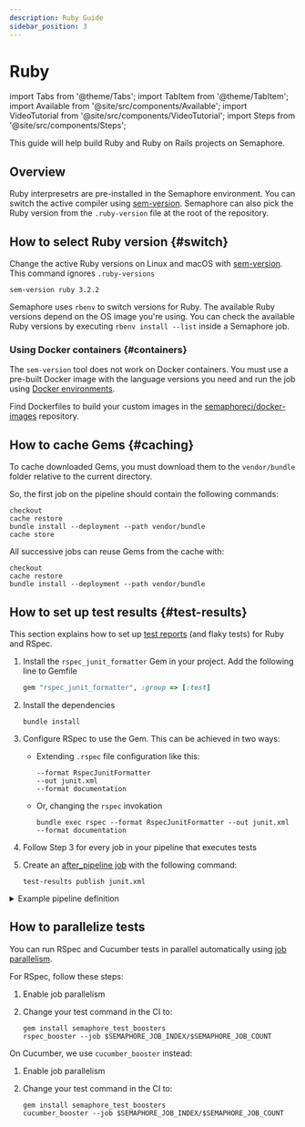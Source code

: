 ```yaml
---
description: Ruby Guide
sidebar_position: 3
---
```


# Ruby

import Tabs from '@theme/Tabs';
import TabItem from '@theme/TabItem';
import Available from '@site/src/components/Available';
import VideoTutorial from '@site/src/components/VideoTutorial';
import Steps from '@site/src/components/Steps';

This guide will help build Ruby and Ruby on Rails projects on Semaphore.

## Overview

Ruby interpresetrs are pre-installed in the Semaphore environment. You can switch the active compiler using [sem-version](../../reference/toolbox#sem-version). Semaphore can also pick the Ruby version from the `.ruby-version` file at the root of the repository.

## How to select Ruby version {#switch}

Change the active Ruby versions on Linux and macOS with [sem-version](../../reference/toolbox#sem-version). This command ignores `.ruby-versions`

```shell
sem-version ruby 3.2.2
```

Semaphore uses `rbenv` to switch versions for Ruby. The available Ruby versions depend on the OS image you're using. You can check the available Ruby versions by executing `rbenv install --list` inside a Semaphore job.

### Using Docker containers {#containers}

The `sem-version` tool does not work on Docker containers. You must use a pre-built Docker image with the language versions you need and run the job using [Docker environments](../../using-semaphore/pipelines#docker-environments).

Find Dockerfiles to build your custom images in the [semaphoreci/docker-images](https://github.com/semaphoreci/docker-images) repository.

## How to cache Gems {#caching}

To cache downloaded Gems, you must download them to the `vendor/bundle` folder relative to the current directory.

So, the first job on the pipeline should contain the following commands:

```shell
checkout
cache restore
bundle install --deployment --path vendor/bundle
cache store
```

All successive jobs can reuse Gems from the cache with:

```shell
checkout
cache restore
bundle install --deployment --path vendor/bundle
```

## How to set up test results {#test-results}

This section explains how to set up [test reports](../../using-semaphore/tests/test-reports) (and flaky tests) for Ruby and RSpec.

<Steps>

1. Install the `rspec_junit_formatter` Gem in your project. Add the following line to Gemfile

    ```ruby
    gem "rspec_junit_formatter", :group => [:test]
    ```

2. Install the dependencies

    ```shell
    bundle install
    ```

3. Configure RSpec to use the Gem. This can be achieved in two ways:

    - Extending `.rspec` file configuration like this:

        ```text
        --format RspecJunitFormatter
        --out junit.xml
        --format documentation
        ```
    - Or, changing the `rspec` invokation

        ```shell
        bundle exec rspec --format RspecJunitFormatter --out junit.xml --format documentation
        ```

4. Follow Step 3 for every job in your pipeline that executes tests
5. Create an [after_pipeline job](../../using-semaphore/pipelines#after-pipeline-job) with the following command:

    ```shell
    test-results publish junit.xml
    ```

</Steps>

<details>
<summary>Example pipeline definition</summary>
<div>

```yaml title="Using test reports on Ruby"
- name: Tests
  task:
    prologue:
      commands:
        - checkout
        - cache restore
        - bundle install --deployment --path vendor/bundle
        - cache store

    job:
      name: "Tests"
      commands:
        - checkout
        - cache restore
        - bundle install --deployment --path vendor/bundle
        # Or bundle exec rspec if using .rspec configuration file
        - bundle exec rspec --format RspecJunitFormatter --out junit.xml --format documentation

    epilogue:
      always:
        commands:
          - test-results publish junit.xml
```

</div>
</details>

## How to parallelize tests

You can run RSpec and Cucumber tests in parallel automatically using [job parallelism](../../using-semaphore/jobs#parallelism). 

For RSpec, follow these steps:

<Steps>

1. Enable job parallelism
2. Change your test command in the CI to:

    ```shell
    gem install semaphore_test_boosters
    rspec_booster --job $SEMAPHORE_JOB_INDEX/$SEMAPHORE_JOB_COUNT
    ```

</Steps>

On Cucumber, we use `cucumber_booster` instead:

<Steps>

1. Enable job parallelism
2. Change your test command in the CI to:

    ```shell
    gem install semaphore_test_boosters
    cucumber_booster --job $SEMAPHORE_JOB_INDEX/$SEMAPHORE_JOB_COUNT
    ```

</Steps>


